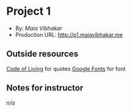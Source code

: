 # Project 1
+ By: *Maia Vibhakar*
+ Production URL: <http://p1.maiavibhakar.me>

## Outside resources
[Code of Living](https://www.codeofliving.com/quotes/55-powerful-short-quotes-sayings-about-life) for quotes
[Google Fonts](https://fonts.google.com/?selection.family=Raleway:300) for font

## Notes for instructor
*n/a*
